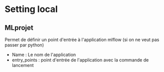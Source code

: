 # Setting local

## MLprojet

Permet de définir un point d'entrée à l'application mlflow (si on ne veut pas passer par python)

- Name : Le nom de l'application
- entry_points : point d'entrée de l'application avec la commande de lancement